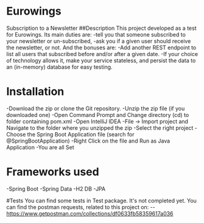 # Eurowings
Subscription to a Newsletter
##Description
This project developed as a test for Eurowings. Its main duties are:
-tell you that someone subscribed to your newsletter or un-subscribed,
-ask you if a given user should receive the newsletter, or not.
And the bonuses are:
-Add another REST endpoint to list all users that subscribed before and/or after a given date.
-If your choice of technology allows it, make your service stateless, and persist the data to an (in-memory) database for easy testing.

# Installation
-Download the zip or clone the Git repository.
-Unzip the zip file (if you downloaded one)
-Open Command Prompt and Change directory (cd) to folder containing pom.xml
-Open IntelliJ IDEA
-File -> Import project and Navigate to the folder where you unzipped the zip
-Select the right project
-Choose the Spring Boot Application file (search for @SpringBootApplication)
-Right Click on the file and Run as Java Application
-You are all Set


# Frameworks used
-Spring Boot
-Spring Data
-H2 DB
-JPA


#Tests
You can find some tests in Test package. It's not completed yet.
You can find the postman requests, related to this project on:
--https://www.getpostman.com/collections/df0633fb58359617a036

